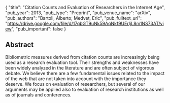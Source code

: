 {
  "title": "Citation Counts and Evaluation of Researchers in the Internet Age",
  "pub_year": 2013,
  "pub_type": "Preprint",
  "pub_venue_name": "arXiv",
  "pub_authors": "Bartoli, Alberto; Medvet, Eric",
  "pub_fulltext_url": "https://drive.google.com/file/d/17qbGT9uNk59AqNkf9UErIjL8m1NS73AT/view",
  "pub_important": false
}

## Abstract
Bibliometric measures derived from citation counts are increasingly being used as a research evaluation tool. Their strengths and weaknesses have been widely analyzed in the literature and are often subject of vigorous debate. We believe there are a few fundamental issues related to the impact of the web that are not taken into account with the importance they deserve. We focus on evaluation of researchers, but several of our arguments may be applied also to evaluation of research institutions as well as of journals and conferences.
